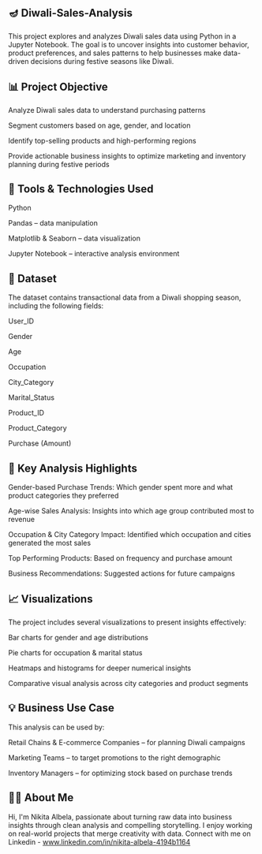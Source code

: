 🪔 Diwali-Sales-Analysis
-----------------------------------------------------------------------------------------------------------------------------------------------------------------------------
This project explores and analyzes Diwali sales data using Python in a Jupyter Notebook. The goal is to uncover insights into customer behavior, product preferences, and sales patterns to help businesses make data-driven decisions during festive seasons like Diwali.

📊 Project Objective
-----------------------------------------------------------------------------------------------------------------------------------------------------------------------------
Analyze Diwali sales data to understand purchasing patterns

Segment customers based on age, gender, and location

Identify top-selling products and high-performing regions

Provide actionable business insights to optimize marketing and inventory planning during festive periods

🧰 Tools & Technologies Used
-----------------------------------------------------------------------------------------------------------------------------------------------------------------------------
Python

Pandas – data manipulation

Matplotlib & Seaborn – data visualization

Jupyter Notebook – interactive analysis environment

📁 Dataset
-----------------------------------------------------------------------------------------------------------------------------------------------------------------------------
The dataset contains transactional data from a Diwali shopping season, including the following fields:

User_ID

Gender

Age

Occupation

City_Category

Marital_Status

Product_ID

Product_Category

Purchase (Amount)

📌 Key Analysis Highlights
-----------------------------------------------------------------------------------------------------------------------------------------------------------------------------
Gender-based Purchase Trends: Which gender spent more and what product categories they preferred

Age-wise Sales Analysis: Insights into which age group contributed most to revenue

Occupation & City Category Impact: Identified which occupation and cities generated the most sales

Top Performing Products: Based on frequency and purchase amount

Business Recommendations: Suggested actions for future campaigns

📈 Visualizations
-----------------------------------------------------------------------------------------------------------------------------------------------------------------------------
The project includes several visualizations to present insights effectively:

Bar charts for gender and age distributions

Pie charts for occupation & marital status

Heatmaps and histograms for deeper numerical insights

Comparative visual analysis across city categories and product segments

💡 Business Use Case
-----------------------------------------------------------------------------------------------------------------------------------------------------------------------------
This analysis can be used by:

Retail Chains & E-commerce Companies – for planning Diwali campaigns

Marketing Teams – to target promotions to the right demographic

Inventory Managers – for optimizing stock based on purchase trends

🙋‍♀️ About Me
-----------------------------------------------------------------------------------------------------------------------------------------------------------------------------
Hi, I'm Nikita Albela, passionate about turning raw data into business insights through clean analysis and compelling storytelling. I enjoy working on real-world projects that merge creativity with data.
Connect with me on Linkedin - www.linkedin.com/in/nikita-albela-4194b1164 
